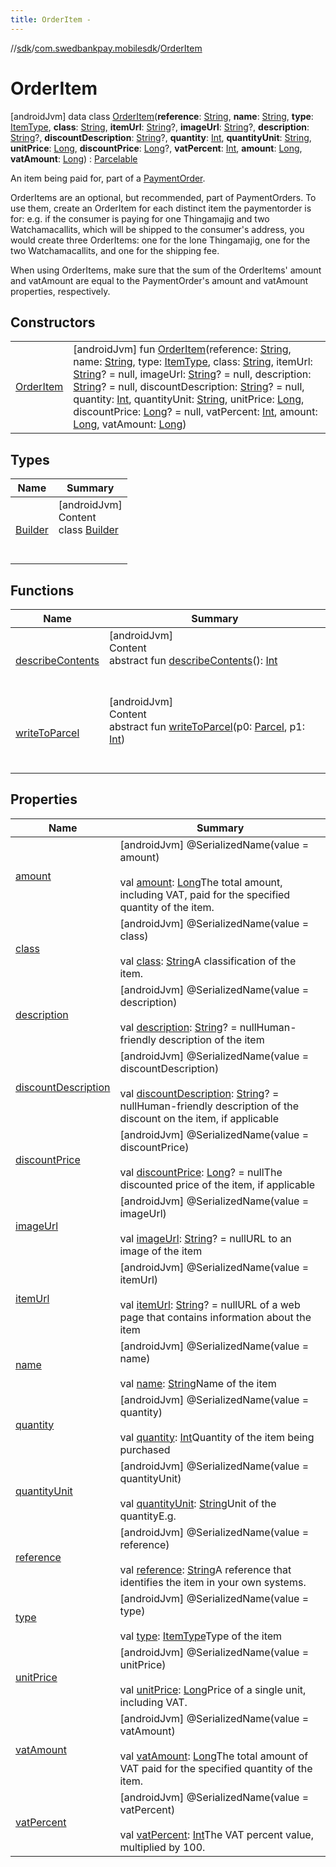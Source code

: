 ```yaml
---
title: OrderItem -
---
```

//[sdk](../../../index)/[com.swedbankpay.mobilesdk](../index)/[OrderItem](index)



# OrderItem  
 [androidJvm] data class [OrderItem](index)(**reference**: [String](https://kotlinlang.org/api/latest/jvm/stdlib/kotlin/-string/index.html), **name**: [String](https://kotlinlang.org/api/latest/jvm/stdlib/kotlin/-string/index.html), **type**: [ItemType](../-item-type/index), **class**: [String](https://kotlinlang.org/api/latest/jvm/stdlib/kotlin/-string/index.html), **itemUrl**: [String](https://kotlinlang.org/api/latest/jvm/stdlib/kotlin/-string/index.html)?, **imageUrl**: [String](https://kotlinlang.org/api/latest/jvm/stdlib/kotlin/-string/index.html)?, **description**: [String](https://kotlinlang.org/api/latest/jvm/stdlib/kotlin/-string/index.html)?, **discountDescription**: [String](https://kotlinlang.org/api/latest/jvm/stdlib/kotlin/-string/index.html)?, **quantity**: [Int](https://kotlinlang.org/api/latest/jvm/stdlib/kotlin/-int/index.html), **quantityUnit**: [String](https://kotlinlang.org/api/latest/jvm/stdlib/kotlin/-string/index.html), **unitPrice**: [Long](https://kotlinlang.org/api/latest/jvm/stdlib/kotlin/-long/index.html), **discountPrice**: [Long](https://kotlinlang.org/api/latest/jvm/stdlib/kotlin/-long/index.html)?, **vatPercent**: [Int](https://kotlinlang.org/api/latest/jvm/stdlib/kotlin/-int/index.html), **amount**: [Long](https://kotlinlang.org/api/latest/jvm/stdlib/kotlin/-long/index.html), **vatAmount**: [Long](https://kotlinlang.org/api/latest/jvm/stdlib/kotlin/-long/index.html)) : [Parcelable](https://developer.android.com/reference/kotlin/android/os/Parcelable.html)

An item being paid for, part of a [PaymentOrder](../-payment-order/index).



OrderItems are an optional, but recommended, part of PaymentOrders. To use them, create an OrderItem for each distinct item the paymentorder is for: e.g. if the consumer is paying for one Thingamajig and two Watchamacallits, which will be shipped to the consumer's address, you would create three OrderItems: one for the lone Thingamajig, one for the two Watchamacallits, and one for the shipping fee.



When using OrderItems, make sure that the sum of the OrderItems' amount and vatAmount are equal to the PaymentOrder's amount and vatAmount properties, respectively.

   


## Constructors  
  
| | |
|---|---|
| <a name="com.swedbankpay.mobilesdk/OrderItem/OrderItem/#kotlin.String#kotlin.String#com.swedbankpay.mobilesdk.ItemType#kotlin.String#kotlin.String?#kotlin.String?#kotlin.String?#kotlin.String?#kotlin.Int#kotlin.String#kotlin.Long#kotlin.Long?#kotlin.Int#kotlin.Long#kotlin.Long/PointingToDeclaration/"></a>[OrderItem](-order-item)| <a name="com.swedbankpay.mobilesdk/OrderItem/OrderItem/#kotlin.String#kotlin.String#com.swedbankpay.mobilesdk.ItemType#kotlin.String#kotlin.String?#kotlin.String?#kotlin.String?#kotlin.String?#kotlin.Int#kotlin.String#kotlin.Long#kotlin.Long?#kotlin.Int#kotlin.Long#kotlin.Long/PointingToDeclaration/"></a> [androidJvm] fun [OrderItem](-order-item)(reference: [String](https://kotlinlang.org/api/latest/jvm/stdlib/kotlin/-string/index.html), name: [String](https://kotlinlang.org/api/latest/jvm/stdlib/kotlin/-string/index.html), type: [ItemType](../-item-type/index), class: [String](https://kotlinlang.org/api/latest/jvm/stdlib/kotlin/-string/index.html), itemUrl: [String](https://kotlinlang.org/api/latest/jvm/stdlib/kotlin/-string/index.html)? = null, imageUrl: [String](https://kotlinlang.org/api/latest/jvm/stdlib/kotlin/-string/index.html)? = null, description: [String](https://kotlinlang.org/api/latest/jvm/stdlib/kotlin/-string/index.html)? = null, discountDescription: [String](https://kotlinlang.org/api/latest/jvm/stdlib/kotlin/-string/index.html)? = null, quantity: [Int](https://kotlinlang.org/api/latest/jvm/stdlib/kotlin/-int/index.html), quantityUnit: [String](https://kotlinlang.org/api/latest/jvm/stdlib/kotlin/-string/index.html), unitPrice: [Long](https://kotlinlang.org/api/latest/jvm/stdlib/kotlin/-long/index.html), discountPrice: [Long](https://kotlinlang.org/api/latest/jvm/stdlib/kotlin/-long/index.html)? = null, vatPercent: [Int](https://kotlinlang.org/api/latest/jvm/stdlib/kotlin/-int/index.html), amount: [Long](https://kotlinlang.org/api/latest/jvm/stdlib/kotlin/-long/index.html), vatAmount: [Long](https://kotlinlang.org/api/latest/jvm/stdlib/kotlin/-long/index.html))   <br>|


## Types  
  
|  Name |  Summary | 
|---|---|
| <a name="com.swedbankpay.mobilesdk/OrderItem.Builder///PointingToDeclaration/"></a>[Builder](-builder/index)| <a name="com.swedbankpay.mobilesdk/OrderItem.Builder///PointingToDeclaration/"></a>[androidJvm]  <br>Content  <br>class [Builder](-builder/index)  <br><br><br>|


## Functions  
  
|  Name |  Summary | 
|---|---|
| <a name="android.os/Parcelable/describeContents/#/PointingToDeclaration/"></a>[describeContents](../../com.swedbankpay.mobilesdk.merchantbackend/-merchant-backend-problem/-server/-unknown/index.md#-1578325224%2FFunctions%2F-1404661416)| <a name="android.os/Parcelable/describeContents/#/PointingToDeclaration/"></a>[androidJvm]  <br>Content  <br>abstract fun [describeContents](../../com.swedbankpay.mobilesdk.merchantbackend/-merchant-backend-problem/-server/-unknown/index.md#-1578325224%2FFunctions%2F-1404661416)(): [Int](https://kotlinlang.org/api/latest/jvm/stdlib/kotlin/-int/index.html)  <br><br><br>|
| <a name="android.os/Parcelable/writeToParcel/#android.os.Parcel#kotlin.Int/PointingToDeclaration/"></a>[writeToParcel](../-view-payment-order-info/index.md#-1754457655%2FFunctions%2F-1404661416)| <a name="android.os/Parcelable/writeToParcel/#android.os.Parcel#kotlin.Int/PointingToDeclaration/"></a>[androidJvm]  <br>Content  <br>abstract fun [writeToParcel](../-view-payment-order-info/index.md#-1754457655%2FFunctions%2F-1404661416)(p0: [Parcel](https://developer.android.com/reference/kotlin/android/os/Parcel.html), p1: [Int](https://kotlinlang.org/api/latest/jvm/stdlib/kotlin/-int/index.html))  <br><br><br>|


## Properties  
  
|  Name |  Summary | 
|---|---|
| <a name="com.swedbankpay.mobilesdk/OrderItem/amount/#/PointingToDeclaration/"></a>[amount](amount)| <a name="com.swedbankpay.mobilesdk/OrderItem/amount/#/PointingToDeclaration/"></a> [androidJvm] @SerializedName(value = amount)  <br>  <br>val [amount](amount): [Long](https://kotlinlang.org/api/latest/jvm/stdlib/kotlin/-long/index.html)The total amount, including VAT, paid for the specified quantity of the item.   <br>|
| <a name="com.swedbankpay.mobilesdk/OrderItem/class/#/PointingToDeclaration/"></a>[class](class)| <a name="com.swedbankpay.mobilesdk/OrderItem/class/#/PointingToDeclaration/"></a> [androidJvm] @SerializedName(value = class)  <br>  <br>val [class](class): [String](https://kotlinlang.org/api/latest/jvm/stdlib/kotlin/-string/index.html)A classification of the item.   <br>|
| <a name="com.swedbankpay.mobilesdk/OrderItem/description/#/PointingToDeclaration/"></a>[description](description)| <a name="com.swedbankpay.mobilesdk/OrderItem/description/#/PointingToDeclaration/"></a> [androidJvm] @SerializedName(value = description)  <br>  <br>val [description](description): [String](https://kotlinlang.org/api/latest/jvm/stdlib/kotlin/-string/index.html)? = nullHuman-friendly description of the item   <br>|
| <a name="com.swedbankpay.mobilesdk/OrderItem/discountDescription/#/PointingToDeclaration/"></a>[discountDescription](discount-description)| <a name="com.swedbankpay.mobilesdk/OrderItem/discountDescription/#/PointingToDeclaration/"></a> [androidJvm] @SerializedName(value = discountDescription)  <br>  <br>val [discountDescription](discount-description): [String](https://kotlinlang.org/api/latest/jvm/stdlib/kotlin/-string/index.html)? = nullHuman-friendly description of the discount on the item, if applicable   <br>|
| <a name="com.swedbankpay.mobilesdk/OrderItem/discountPrice/#/PointingToDeclaration/"></a>[discountPrice](discount-price)| <a name="com.swedbankpay.mobilesdk/OrderItem/discountPrice/#/PointingToDeclaration/"></a> [androidJvm] @SerializedName(value = discountPrice)  <br>  <br>val [discountPrice](discount-price): [Long](https://kotlinlang.org/api/latest/jvm/stdlib/kotlin/-long/index.html)? = nullThe discounted price of the item, if applicable   <br>|
| <a name="com.swedbankpay.mobilesdk/OrderItem/imageUrl/#/PointingToDeclaration/"></a>[imageUrl](image-url)| <a name="com.swedbankpay.mobilesdk/OrderItem/imageUrl/#/PointingToDeclaration/"></a> [androidJvm] @SerializedName(value = imageUrl)  <br>  <br>val [imageUrl](image-url): [String](https://kotlinlang.org/api/latest/jvm/stdlib/kotlin/-string/index.html)? = nullURL to an image of the item   <br>|
| <a name="com.swedbankpay.mobilesdk/OrderItem/itemUrl/#/PointingToDeclaration/"></a>[itemUrl](item-url)| <a name="com.swedbankpay.mobilesdk/OrderItem/itemUrl/#/PointingToDeclaration/"></a> [androidJvm] @SerializedName(value = itemUrl)  <br>  <br>val [itemUrl](item-url): [String](https://kotlinlang.org/api/latest/jvm/stdlib/kotlin/-string/index.html)? = nullURL of a web page that contains information about the item   <br>|
| <a name="com.swedbankpay.mobilesdk/OrderItem/name/#/PointingToDeclaration/"></a>[name](name)| <a name="com.swedbankpay.mobilesdk/OrderItem/name/#/PointingToDeclaration/"></a> [androidJvm] @SerializedName(value = name)  <br>  <br>val [name](name): [String](https://kotlinlang.org/api/latest/jvm/stdlib/kotlin/-string/index.html)Name of the item   <br>|
| <a name="com.swedbankpay.mobilesdk/OrderItem/quantity/#/PointingToDeclaration/"></a>[quantity](quantity)| <a name="com.swedbankpay.mobilesdk/OrderItem/quantity/#/PointingToDeclaration/"></a> [androidJvm] @SerializedName(value = quantity)  <br>  <br>val [quantity](quantity): [Int](https://kotlinlang.org/api/latest/jvm/stdlib/kotlin/-int/index.html)Quantity of the item being purchased   <br>|
| <a name="com.swedbankpay.mobilesdk/OrderItem/quantityUnit/#/PointingToDeclaration/"></a>[quantityUnit](quantity-unit)| <a name="com.swedbankpay.mobilesdk/OrderItem/quantityUnit/#/PointingToDeclaration/"></a> [androidJvm] @SerializedName(value = quantityUnit)  <br>  <br>val [quantityUnit](quantity-unit): [String](https://kotlinlang.org/api/latest/jvm/stdlib/kotlin/-string/index.html)Unit of the quantityE.g.   <br>|
| <a name="com.swedbankpay.mobilesdk/OrderItem/reference/#/PointingToDeclaration/"></a>[reference](reference)| <a name="com.swedbankpay.mobilesdk/OrderItem/reference/#/PointingToDeclaration/"></a> [androidJvm] @SerializedName(value = reference)  <br>  <br>val [reference](reference): [String](https://kotlinlang.org/api/latest/jvm/stdlib/kotlin/-string/index.html)A reference that identifies the item in your own systems.   <br>|
| <a name="com.swedbankpay.mobilesdk/OrderItem/type/#/PointingToDeclaration/"></a>[type](type)| <a name="com.swedbankpay.mobilesdk/OrderItem/type/#/PointingToDeclaration/"></a> [androidJvm] @SerializedName(value = type)  <br>  <br>val [type](type): [ItemType](../-item-type/index)Type of the item   <br>|
| <a name="com.swedbankpay.mobilesdk/OrderItem/unitPrice/#/PointingToDeclaration/"></a>[unitPrice](unit-price)| <a name="com.swedbankpay.mobilesdk/OrderItem/unitPrice/#/PointingToDeclaration/"></a> [androidJvm] @SerializedName(value = unitPrice)  <br>  <br>val [unitPrice](unit-price): [Long](https://kotlinlang.org/api/latest/jvm/stdlib/kotlin/-long/index.html)Price of a single unit, including VAT.   <br>|
| <a name="com.swedbankpay.mobilesdk/OrderItem/vatAmount/#/PointingToDeclaration/"></a>[vatAmount](vat-amount)| <a name="com.swedbankpay.mobilesdk/OrderItem/vatAmount/#/PointingToDeclaration/"></a> [androidJvm] @SerializedName(value = vatAmount)  <br>  <br>val [vatAmount](vat-amount): [Long](https://kotlinlang.org/api/latest/jvm/stdlib/kotlin/-long/index.html)The total amount of VAT paid for the specified quantity of the item.   <br>|
| <a name="com.swedbankpay.mobilesdk/OrderItem/vatPercent/#/PointingToDeclaration/"></a>[vatPercent](vat-percent)| <a name="com.swedbankpay.mobilesdk/OrderItem/vatPercent/#/PointingToDeclaration/"></a> [androidJvm] @SerializedName(value = vatPercent)  <br>  <br>val [vatPercent](vat-percent): [Int](https://kotlinlang.org/api/latest/jvm/stdlib/kotlin/-int/index.html)The VAT percent value, multiplied by 100.   <br>|

